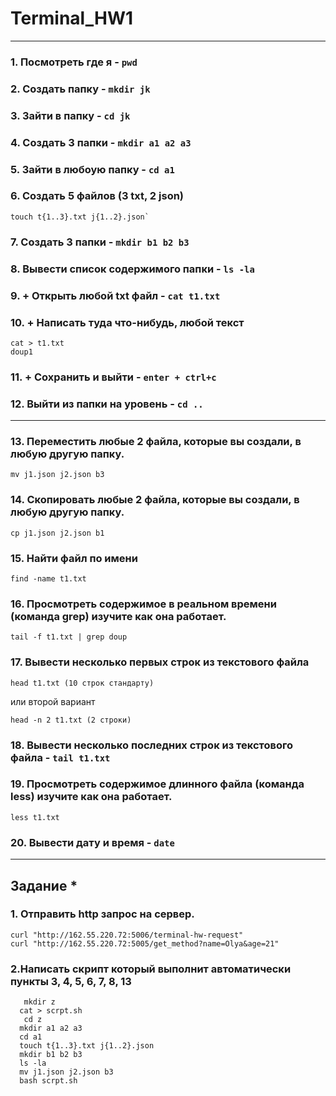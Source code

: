 # Terminal_HW1
___
### 1. Посмотреть где я - `pwd`
### 2. Создать папку - `mkdir jk`
### 3. Зайти в папку - `cd jk`
### 4. Создать 3 папки - `mkdir a1 a2 a3`
### 5. Зайти в любоую папку - `сd a1`
### 6. Создать 5 файлов (3 txt, 2 json) 
	touch t{1..3}.txt j{1..2}.json`
### 7. Создать 3 папки - `mkdir b1 b2 b3`
### 8. Вывести список содержимого папки - `ls -la`
### 9. + Открыть любой txt файл - `cat t1.txt`
### 10. + Написать туда что-нибудь, любой текст
	cat > t1.txt
	doup1
### 11. + Сохранить и выйти - `enter + ctrl+c`
### 12. Выйти из папки на уровень - `cd ..`
___
### 13. Переместить любые 2 файла, которые вы создали, в любую другую папку. 
	mv j1.json j2.json b3
### 14. Скопировать любые 2 файла, которые вы создали, в любую другую папку.
	cp j1.json j2.json b1
### 15. Найти файл по имени
	find -name t1.txt
### 16. Просмотреть содержимое в реальном времени (команда grep) изучите как она работает.
	tail -f t1.txt | grep doup
### 17. Вывести несколько первых строк из текстового файла
	head t1.txt (10 строк стандарту)
или второй вариант

 	head -n 2 t1.txt (2 строки)
### 18. Вывести несколько последних строк из текстового файла - `tail t1.txt`
### 19. Просмотреть содержимое длинного файла (команда less) изучите как она работает.
	less t1.txt
### 20. Вывести дату и время - `date`
___
## Задание *
### 1. Отправить http запрос на сервер.
	curl "http://162.55.220.72:5006/terminal-hw-request"
	curl "http://162.55.220.72:5005/get_method?name=Olya&age=21"
### 2.Написать скрипт который выполнит автоматически пункты 3, 4, 5, 6, 7, 8, 13
	   mkdir z
      cat > scrpt.sh
	   cd z
      mkdir a1 a2 a3
      cd a1
      touch t{1..3}.txt j{1..2}.json
      mkdir b1 b2 b3
      ls -la
      mv j1.json j2.json b3
      bash scrpt.sh


